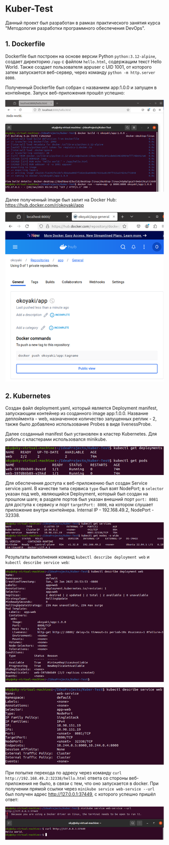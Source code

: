 # Kuber-Test
Данный проект был разработан в рамках практического занятия курса "Методология разработки программного обеспечения DevOps".
## 1. Dockerfile
Dockerfile был построен на основе версии Python `python:3.12-alpine`, создает директорию `/app` с файлом `hello.html`, содержащим текст Hello World. Также создает пользователя appuser с UID 1001, от которого затем запускается веб-сервер, через команду `python -m http.server 8000`.

Полученный Dockerfile был собран с названием app:1.0.0 и запущен в контейнере. Запуск веб-приложения прошёл успешно:

![img1.png](res/image_build_run.png)

Далее полученный image был залит на Docker Hub: https://hub.docker.com/r/okoyaki/app

![img2.png](res/image_push.png)

## 2. Kubernetes
Создан файл deployment.yaml, который является Deployment manifest, запускающим контейнер из созданного image app:1.0.0. Название деплоймента - web, назначенное количество запущенных реплик - 2, также было добавлено использование Probes в виде livenessProbe.

Далее созданный manifest был установлен в кластер Kubernetes. Для работы с кластерами использовался minikube.

![img3.png](res/deployment_list.png)

Для обеспечения доступа к веб-приложению был создан Service service.yaml. В качестве типа сервиса `type` был взят NodePort; в `selector` указан под web, являющийся Deployment, который был создан на прошлом шаге; в разделе портов был указан внешний порт `port: 8081` для доступа к сервису и порт `targetPort: 8000`, на котором слушает приложение внутри контейнера. Internal IP - 192.168.49.2, NodePort - 32338.

![img4.png](res/ip_node.png)

Результаты выполнения команд `kubectl describe deployment web` и `kubectl describe service web`:

![img5.png](res/desc_deploy.png)

![img6.png](res/desc_service.png)

При попытке перехода по адресу через команду `curl http://192.168.49.2:32338/hello.html` ответа со стороны веб-приложения не было, в связи с тем, что оно запускается в docker. При получении прямой ссылки через `minikube service web-service --url` был получен адрес http://127.0.0.1:37449, с которого успешно пришёл ответ:

![img6.png](res/curl.png)

